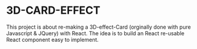 # 3D-CARD-EFFECT

This project is about re-making a 3D-effect-Card (orginally done with pure Javascript & JQuery) with React.
The idea is to build an React re-usable React component easy to implement.


